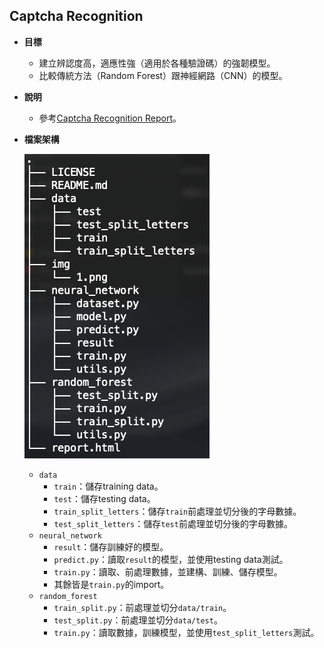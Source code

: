 Captcha Recognition
---

- **目標**
  - 建立辨認度高，適應性強（適用於各種驗證碼）的強韌模型。
  - 比較傳統方法（Random Forest）跟神經網路（CNN）的模型。
- **說明**
  - 參考[Captcha Recognition Report](http://htmlpreview.github.io?https://github.com/1am9trash/Captcha_Recognition/blob/main/report.html)。
- **檔案架構**

  ![](img/1.png)
  - `data`
    - `train`：儲存training data。
    - `test`：儲存testing data。
    - `train_split_letters`：儲存`train`前處理並切分後的字母數據。
    - `test_split_letters`：儲存`test`前處理並切分後的字母數據。
  - `neural_network`
    - `result`：儲存訓練好的模型。
    - `predict.py`：讀取`result`的模型，並使用testing data測試。
    - `train.py`：讀取、前處理數據，並建構、訓練、儲存模型。
    - 其餘皆是`train.py`的import。
  - `random_forest`
    - `train_split.py`：前處理並切分`data/train`。
    - `test_split.py`：前處理並切分`data/test`。
    - `train.py`：讀取數據，訓練模型，並使用`test_split_letters`測試。
